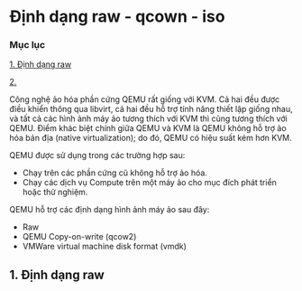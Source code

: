 # Định dạng raw - qcown - iso

### Mục lục

[1. Định dạng raw](#formatraw)

[2. ](#)

Công nghệ ảo hóa phần cứng QEMU rất giống với KVM. Cả hai đều được điều khiển thông qua libvirt, cả hai đều hỗ trợ tính năng thiết lập giống nhau, và tất cả các hình ảnh máy ảo tương thích với KVM thì cũng tương thích với QEMU. Điểm khác biệt chính giữa QEMU và KVM là QEMU không hỗ trợ ảo hóa bản địa (native virtualization); do đó, QEMU có hiệu suất kém hơn KVM.

QEMU được sử dụng trong các trường hợp sau:
- Chạy trên các phần cứng cũ không hỗ trợ ảo hóa.
- Chạy các dịch vụ Compute trên một máy ảo cho mục đích phát triển hoặc thử nghiệm.

QEMU hỗ trợ các định dạng hình ảnh máy ảo sau đây:
- Raw
- QEMU Copy-on-write (qcow2)
- VMWare virtual machine disk format (vmdk)

<a name="formatraw"></a>
## 1. Định dạng raw


